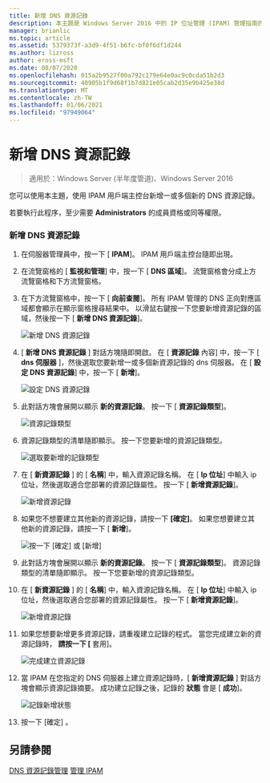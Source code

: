 ```yaml
---
title: 新增 DNS 資源記錄
description: 本主題是 Windows Server 2016 中的 IP 位址管理 (IPAM) 管理指南的一部分。
manager: brianlic
ms.topic: article
ms.assetid: 5379373f-a3d9-4f51-b6fc-bf0f6df1d244
ms.author: lizross
author: eross-msft
ms.date: 08/07/2020
ms.openlocfilehash: 015a2b9527f00a792c179e64e0ac9c0cda51b2d3
ms.sourcegitcommit: 40905b1f9d68f1b7d821e05cab2d35e9b425e38d
ms.translationtype: MT
ms.contentlocale: zh-TW
ms.lasthandoff: 01/06/2021
ms.locfileid: "97949064"
---
```

# <a name="add-a-dns-resource-record"></a>新增 DNS 資源記錄

>適用於：Windows Server (半年度管道)、Windows Server 2016

您可以使用本主題，使用 IPAM 用戶端主控台新增一或多個新的 DNS 資源記錄。

若要執行此程序，至少需要 **Administrators** 的成員資格或同等權限。

### <a name="to-add-a-dns-resource-record"></a>新增 DNS 資源記錄

1.  在伺服器管理員中，按一下 [  **IPAM**]。 IPAM 用戶端主控台隨即出現。

2.  在流覽窗格的 [ **監視和管理**] 中，按一下 [ **DNS 區域**]。  流覽窗格會分成上方流覽窗格和下方流覽窗格。

3.  在下方流覽窗格中，按一下 [ **向前查閱**]。 所有 IPAM 管理的 DNS 正向對應區域都會顯示在顯示窗格搜尋結果中。 以滑鼠右鍵按一下您要新增資源記錄的區域，然後按一下 [ **新增 DNS 資源記錄**]。

    ![新增 DNS 資源記錄](../../media/Add-a-DNS-Resource-Record/ipam_DNSrr_01.jpg)

4.  [ **新增 DNS 資源記錄** ] 對話方塊隨即開啟。 在 [ **資源記錄** 內容] 中，按一下 [ **dns 伺服器** ]，然後選取您要新增一或多個新資源記錄的 dns 伺服器。 在 [ **設定 DNS 資源記錄**] 中，按一下 [ **新增**]。

    ![設定 DNS 資源記錄](../../media/Add-a-DNS-Resource-Record/ipam_DNSrr_02.jpg)

5.  此對話方塊會展開以顯示 **新的資源記錄**。 按一下 [ **資源記錄類型**]。

    ![資源記錄類型](../../media/Add-a-DNS-Resource-Record/ipam_DNSrr_03.jpg)

6.  資源記錄類型的清單隨即顯示。 按一下您要新增的資源記錄類型。

    ![選取要新增的記錄類型](../../media/Add-a-DNS-Resource-Record/ipam_DNSrr_04.jpg)

7.  在 [ **新資源記錄** ] 的 [ **名稱**] 中，輸入資源記錄名稱。 在 [ **Ip 位址**] 中輸入 ip 位址，然後選取適合您部署的資源記錄屬性。 按一下 [ **新增資源記錄**]。

    ![新增資源記錄](../../media/Add-a-DNS-Resource-Record/ipam_DNSrr_06.jpg)

8.  如果您不想要建立其他新的資源記錄，請按一下 **[確定]**。 如果您想要建立其他新的資源記錄，請按一下 [ **新增**]。

    ![按一下 [確定] 或 [新增]](../../media/Add-a-DNS-Resource-Record/ipam_DNSrr_r2_01.jpg)

9. 此對話方塊會展開以顯示 **新的資源記錄**。 按一下 [ **資源記錄類型**]。 資源記錄類型的清單隨即顯示。 按一下您要新增的資源記錄類型。

10. 在 [ **新資源記錄** ] 的 [ **名稱**] 中，輸入資源記錄名稱。 在 [ **Ip 位址**] 中輸入 ip 位址，然後選取適合您部署的資源記錄屬性。 按一下 [ **新增資源記錄**]。

    ![新增資源記錄](../../media/Add-a-DNS-Resource-Record/ipam_DNSrr_r2_02.jpg)

11. 如果您想要新增更多資源記錄，請重複建立記錄的程式。 當您完成建立新的資源記錄時， **請按一下 [** 套用]。

    ![完成建立資源記錄](../../media/Add-a-DNS-Resource-Record/ipam_DNSrr_r2_03.jpg)

12. 當 IPAM 在您指定的 DNS 伺服器上建立資源記錄時，[ **新增資源記錄** ] 對話方塊會顯示資源記錄摘要。 成功建立記錄之後，記錄的 **狀態** 會是 [ **成功**]。

    ![記錄新增狀態](../../media/Add-a-DNS-Resource-Record/ipam_DNSrr_r2_04.jpg)

13. 按一下 [確定]  。

## <a name="see-also"></a>另請參閱
[DNS 資源記錄管理](DNS-Resource-Record-Management.md) 
[管理 IPAM](Manage-IPAM.md)



